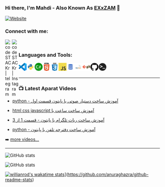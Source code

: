 ### Hi there, I'm Mahdi - Also Known As [EXxZAM][aparat] 👋

  

[![Website](https://img.shields.io/website?label=EXxZAM&style=for-the-badge&url=https://aparat.com/iranfun2000)](https://aparat.com/iranfun2000)

  
  

### Connect with me:

  


[<img align="left" alt="codeSTACKr | telegram" width="22px" src="https://cdn.jsdelivr.net/npm/simple-icons@v3/icons/telegram.svg" />][telegram]



[<img align="left" alt="codeSTACKr | Instagram" width="22px" src="https://cdn.jsdelivr.net/npm/simple-icons@v3/icons/instagram.svg" />][instagram]

  

<br />

  

### Languages and Tools:

  

<img align="left" alt="Visual Studio Code" width="26px" src="https://raw.githubusercontent.com/github/explore/80688e429a7d4ef2fca1e82350fe8e3517d3494d/topics/visual-studio-code/visual-studio-code.png" />

<img align="left" alt="Python" width="26px" src="https://raw.githubusercontent.com/github/explore/80688e429a7d4ef2fca1e82350fe8e3517d3494d/topics/python/python.png" />

<img align="left" alt="C#" width="26px" src="https://raw.githubusercontent.com/github/explore/80688e429a7d4ef2fca1e82350fe8e3517d3494d/topics/csharp/csharp.png" />

<img align="left" alt="HTML5" width="26px" src="https://raw.githubusercontent.com/github/explore/80688e429a7d4ef2fca1e82350fe8e3517d3494d/topics/html/html.png" />

<img align="left" alt="CSS3" width="26px" src="https://raw.githubusercontent.com/github/explore/80688e429a7d4ef2fca1e82350fe8e3517d3494d/topics/css/css.png" />


<img align="left" alt="JavaScript" width="26px" src="https://raw.githubusercontent.com/github/explore/80688e429a7d4ef2fca1e82350fe8e3517d3494d/topics/javascript/javascript.png" />









<img align="left" alt="SQL" width="26px" src="https://raw.githubusercontent.com/github/explore/80688e429a7d4ef2fca1e82350fe8e3517d3494d/topics/sql/sql.png" />

<img align="left" alt="MySQL" width="26px" src="https://raw.githubusercontent.com/github/explore/80688e429a7d4ef2fca1e82350fe8e3517d3494d/topics/mysql/mysql.png" />



<img align="left" alt="Git" width="26px" src="https://raw.githubusercontent.com/github/explore/80688e429a7d4ef2fca1e82350fe8e3517d3494d/topics/git/git.png" />

<img align="left" alt="GitHub" width="26px" src="https://raw.githubusercontent.com/github/explore/78df643247d429f6cc873026c0622819ad797942/topics/github/github.png" />

<img align="left" alt="Terminal" width="26px" src="https://raw.githubusercontent.com/github/explore/80688e429a7d4ef2fca1e82350fe8e3517d3494d/topics/terminal/terminal.png" />

  

<br />

<br />

  

---

  

### 📺 Latest Aparat Videos

  

<!-- YOUTUBE:START -->

-  [python - آموزش ساخت دستیار صوتی با پایتون قسمت اول ](https://www.aparat.com/v/cUSOR/%D8%A2%D9%85%D9%88%D8%B2%D8%B4_%D8%B3%D8%A7%D8%AE%D8%AA_%D8%AF%D8%B3%D8%AA%DB%8C%D8%A7%D8%B1_%D8%B5%D9%88%D8%AA%DB%8C_%D8%A8%D8%A7_%D9%BE%D8%A7%DB%8C%D8%AA%D9%88%D9%86_%D9%82%D8%B3%D9%85%D8%AA_%D8%A7%D9%88%D9%84_-_pytho)

-  [html css javascript آموزش ساخت ساعت با ](https://www.aparat.com/v/qbgBZ/)

-  [ آموزش ساخت ربات تلگرام با پایتون - قسمت 1 از 3](https://www.aparat.com/v/Pr9SZ/)

-  [ python - آموزش ساخت دفترچه تلفن با پایتون ](https://www.aparat.com/v/0P83w/)


<!-- YOUTUBE:END -->

  

➡️ [more videos...](https://aparat.com/iranfun2000)



---
![GitHub stats](https://github-readme-stats.vercel.app/api?username=EXxZAM&show_icons=true&theme=tokyonight)

![GitHub stats](https://github-readme-stats.vercel.app/api/top-langs/?username=exxzam&langs_count=8&theme=tokyonight)

[![willianrod's wakatime stats]([https://github-readme-stats.vercel.app/api/wakatime?username=exxzam)](https://github-readme-stats.vercel.app/api/wakatime?username=@exzzam)](https://github.com/anuraghazra/github-readme-stats)





  
  

[website]: https://codeSTACKr.com

[aparat]: https://aparat.com/exxzamtutorials

[telegram]: http://t.me/exxzam

[instagram]: https://instagram.com/mahdi12ad




[webdevplaylist]: https://www.youtube.com/playlist?list=PLkwxH9e_vrAJ0WbEsFA9W3I1W-g_BTsbt

[jsplaylist]: https://www.youtube.com/playlist?list=PLkwxH9e_vrALRJKu7wfXby3MKeflhTu6B

[cssplaylist]: https://www.youtube.com/playlist?list=PLkwxH9e_vrALSdvZuEh6gqQdmDoDIoqz4

[reactplaylist]: https://www.youtube.com/playlist?list=PLkwxH9e_vrAK4TdffpxKY3QGyHCpxFcQ0
